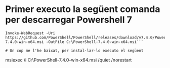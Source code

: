 # Primer executo la següent comanda per descarregar Powershell 7
```
Invoke-WebRequest -Uri https://github.com/PowerShell/PowerShell/releases/download/v7.4.0/PowerShell-7.4.0-win-x64.msi -OutFile C:\PowerShell-7.4.0-win-x64.msi```

# Un cop me l'he baixat, per instal·lar-lo executo el següent
```
msiexec /i C:\PowerShell-7.4.0-win-x64.msi /quiet /norestart
```
